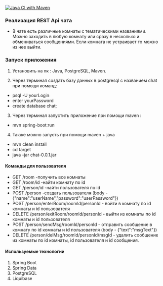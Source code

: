 [![Java CI with Maven](https://github.com/ilspaces2/job4j_chat/actions/workflows/maven.yml/badge.svg)](https://github.com/ilspaces2/job4j_chat/actions/workflows/maven.yml)

### Реализация REST Api чата

- В чате есть различные комнаты с тематическими названиями.
  Можно заходить в любую комнату или сразу в несколько и обмениваться сообщениями.
  Если комната не устраивает то можно из нее выйти.

### Запуск приложения

1. Установить на пк : Java, PostgreSQL, Maven.

2. Через терминал создать базу данных в postgresql c названием chat при помощи команд:

- psql -U yourLogin
- enter yourPassword
- create database chat;

3. Через терминал запустить приложение при помощи maven :

- mvn spring-boot:run

4. Также можно запусть при помощи maven + java

- mvn clean install
- cd target
- java -jar chat-0.0.1.jar

#### Команды для пользователя

- GET /room -получить все комнаты
- GET /room/id -найти комнату по id
- GET /person/id -найти пользователя по id
- POST /person -создать пользователя (body - {"name":"userName","password":"userPassword"})
- POST /person/enterRoom/roomId/personId - войти в комнату по id комнаты и id пользователя
- DELETE /person/exitRoom/roomId/personId - выйти из комнаты по id комнаты и id пользователя
- POST /person/sendMsg/roomId/personId - отправить сообщение в комнату
  по id комнаты и id пользователя (body - {"text":"msgText"})
- DELETE /person/delMsg/roomId/personId/msgId - удалить сообщение из комнаты
  по id комнаты, id пользователя и id сообщения.

#### Используемые технологии

1. Spring Boot
2. Spring Data
3. PostgreSQL
4. Liquibase